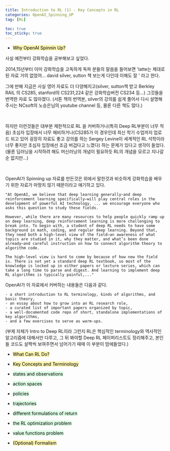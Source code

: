 ```yaml
---
title: Introduction to RL (1) - Key Concepts in RL
categories: OpenAI_Spinning_UP
tag: [RL]

toc: true
toc_sticky: true
---
```


- <mark style='background-color: #fff5b1'> Why OpenAI Spinnin Up? </mark>

사실 예전부터 강화학습을 공부해보고 싶었다. 


2014,15년부터 이미 강화학습을 고독하게 독파 분들의 말씀을 들어보면 'latte는 제대로 된 자료 거의 없었어... david silver, sutton 책 보는게 다인데 이해도 잘 ' 라고 한다. 


그에 반해 지금은 사실 영어 자료도 더 다양해지고(silver, sutton책 받고 Berkley RAIL 의 CS285, stanford의 CS231,224 같은 강화학습버전 CS234 등...) 그것들을 번역한 자료 도 많아졌다. (서튼 책의 번역본, silver의 강의를 쉽게 풀어서 다시 설명해주시는 NCsoft의 노승은님의 youtube channel 등, 물론 다른 책도 많다.)

<br>

하지만 이런것들은 대부분 제한적으로 RL 을 커버하거나(특히 Deep RL부분이 너무 적음) 초심자 입장에서 너무 헤비하거나(CS285가 이 경우인데 최신 학기 수업까지 업로드 되고 있어 굉장히 자료도 좋고 강의를 하는 Sergey Levine이 세계적인 RL 석학이라 너무 좋지만 초심자 입장에선 조금 버겁다고 느꼈다) 하는 문제가 있다고 생각이 들었다. (물론 딥러닝을 시작하려 해도 머신러닝의 개념이 필요하듯 RL의 개념을 모르고 지나갈 순 없지만...)

<br>

OpenAI가 Spinning up 자료를 만든것은 위에서 말한것과 비슷하게 강화학습을 배우기 위한 자료가 마땅치 않기 때문이라고 얘기하고 있다. 

```
"At OpenAI, we believe that deep learning generally—and deep reinforcement learning specifically—will play central roles in the development of powerful AI technology. ... we encourage everyone who asks this question to study these fields.

However, while there are many resources to help people quickly ramp up on deep learning, deep reinforcement learning is more challenging to break into. To begin with, a student of deep RL needs to have some background in math, coding, and regular deep learning. Beyond that, they need both a high-level view of the field—an awareness of what topics are studied in it, why they matter, and what’s been done already—and careful instruction on how to connect algorithm theory to algorithm code.

The high-level view is hard to come by because of how new the field is. There is not yet a standard deep RL textbook, so most of the knowledge is locked up in either papers or lecture series, which can take a long time to parse and digest. And learning to implement deep RL algorithms is typically painful,..."
```

OpenAI가 이 자료에서 커버하는 내용들은 다음과 같다. 

```
- a short introduction to RL terminology, kinds of algorithms, and basic theory,
- an essay about how to grow into an RL research role,
- a curated list of important papers organized by topic,
- a well-documented code repo of short, standalone implementations of key algorithms,
- and a few exercises to serve as warm-ups.
```

(부제 자체가 Intro to Deep RL이라 그런지 RL은 핵심적인 terminology와 역사적인 알고리즘에 대해서만 다루고, 그 뒤 봐야할 Deep RL 페이퍼리스트도 정리해주고, 본인들 코드도 살짝씩 보여주면서 넘어가기 때매 이 부분이 맘에들었다.)


- <mark style='background-color: #fff5b1'> What Can RL Do? </mark>

- <mark style='background-color: #fff5b1'> Key Concepts and Terminology </mark>

 - <mark style='background-color: #dcffe4'> states and observations </mark>
 
 - <mark style='background-color: #dcffe4'> action spaces </mark>
 
 - <mark style='background-color: #dcffe4'> policies </mark>

 - <mark style='background-color: #dcffe4'> trajectories </mark>
 
 - <mark style='background-color: #dcffe4'> different formulations of return </mark>
 
 - <mark style='background-color: #dcffe4'> the RL optimization problem </mark>
 
 - <mark style='background-color: #dcffe4'> value functions problem </mark>

- <mark style='background-color: #fff5b1'> (Optional) Formalism </mark>

